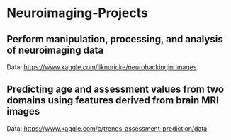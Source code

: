 # Neuroimaging-Projects

## Perform manipulation, processing, and analysis of neuroimaging data
Data: https://www.kaggle.com/ilknuricke/neurohackinginrimages

## Predicting age and assessment values from two domains using features derived from brain MRI images
Data: https://www.kaggle.com/c/trends-assessment-prediction/data
